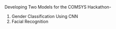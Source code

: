 Developing Two Models for the COMSYS Hackathon- 
1. Gender Classification Using CNN
2. Facial Recognition
